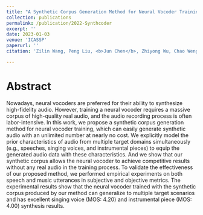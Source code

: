 ```yaml
---
title: "A Synthetic Corpus Generation Method for Neural Vocoder Training"
collection: publications
permalink: /publication/2022-Synthcoder
excerpt: ''
date: 2023-01-03
venue: 'ICASSP'
paperurl: ''
citation: 'Zilin Wang, Peng Liu, <b>Jun Chen</b>, Zhiyong Wu, Chao Weng, Dan Su, Helen Meng. &quot;Synthetic Data is All You Need? Towards Universal Neural Vocoding&quot;. <i>IEEE International Conference on Acoustics, Speech and Signal Processing (ICASSP)</i>, 2022.'

---
```

Abstract
===
Nowadays, neural vocoders are preferred for their ability to synthesize high-fidelity audio. However, training a neural vocoder requires a massive corpus of high-quality real audio, and the audio recording process is often labor-intensive. In this work, we propose a synthetic corpus generation method for neural vocoder training, which can easily generate synthetic audio with an unlimited number at nearly no cost. We explicitly model the prior characteristics of audio from multiple target domains simultaneously (e.g., speeches, singing voices, and instrumental pieces) to equip the generated audio data with these characteristics. And we show that our synthetic corpus allows the neural vocoder to achieve competitive results without any real audio in the training process. To validate the effectiveness of our proposed method, we performed empirical experiments on both speech and music utterances in subjective and objective metrics. The experimental results show that the neural vocoder trained with the synthetic corpus produced by our method can generalize to multiple target scenarios and has excellent singing voice (MOS: 4.20) and instrumental piece (MOS: 4.00) synthesis results.